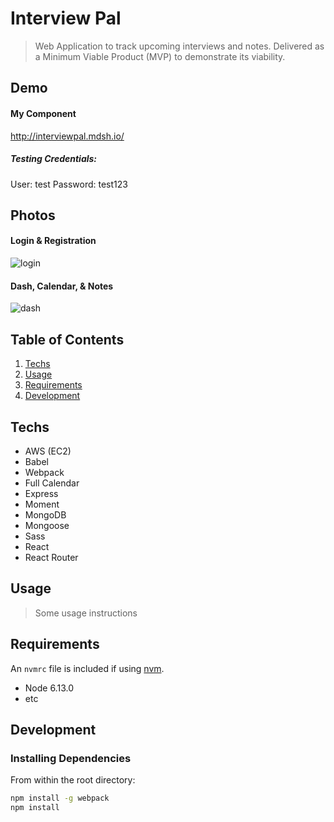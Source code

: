 # Interview Pal

> Web Application to track upcoming interviews and notes. Delivered as a Minimum Viable Product (MVP) to demonstrate its viability.

## Demo
#### My Component
http://interviewpal.mdsh.io/

##### Testing Credentials:
User: test
Password: test123

## Photos
#### Login & Registration
![login](../assets/login.gif?raw=true)
#### Dash, Calendar, & Notes
![dash](../assets/dash.gif?raw=true)

## Table of Contents

1. [Techs](#Techs)
1. [Usage](#Usage)
1. [Requirements](#requirements)
1. [Development](#development)

## Techs

- AWS (EC2)
- Babel
- Webpack
- Full Calendar
- Express
- Moment
- MongoDB
- Mongoose
- Sass
- React
- React Router

## Usage

> Some usage instructions

## Requirements

An `nvmrc` file is included if using [nvm](https://github.com/creationix/nvm).

- Node 6.13.0
- etc

## Development

### Installing Dependencies

From within the root directory:

```sh
npm install -g webpack
npm install
```
